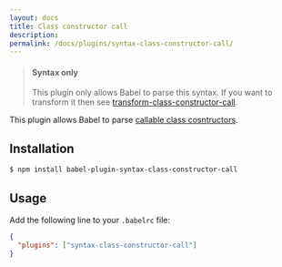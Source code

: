 ```yaml
---
layout: docs
title: Class constructor call
description:
permalink: /docs/plugins/syntax-class-constructor-call/
---
```


<blockquote class="babel-callout babel-callout-info">
  <h4>Syntax only</h4>
  <p>
    This plugin only allows Babel to parse this syntax. If you want to transform it then
    see <a href="/docs/plugins/transform-class-constructor-call">transform-class-constructor-call</a>.
  </p>
</blockquote>

This plugin allows Babel to parse [callable class cosntructors](https://github.com/tc39/ecma262/blob/master/workingdocs/callconstructor.md).

## Installation

```sh
$ npm install babel-plugin-syntax-class-constructor-call
```

## Usage

Add the following line to your `.babelrc` file:

```json
{
  "plugins": ["syntax-class-constructor-call"]
}
```
